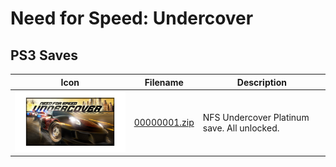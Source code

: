 # Need for Speed: Undercover

## PS3 Saves

| Icon | Filename | Description |
|------|----------|-------------|
| ![Need for Speed: Undercover](ICON0.PNG) | [00000001.zip](00000001.zip) | NFS Undercover Platinum save. All unlocked. |
